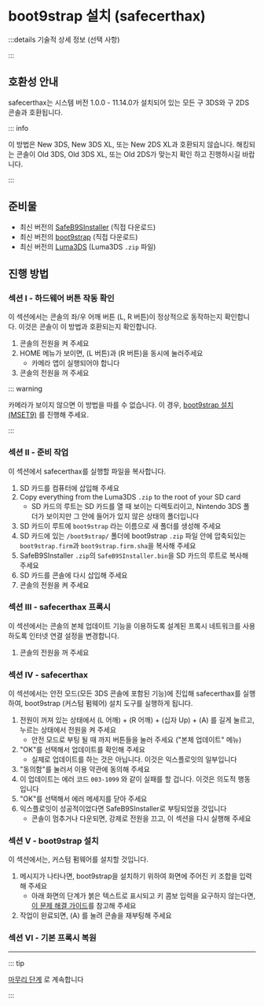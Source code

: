 # boot9strap 설치 (safecerthax)

:::details 기술적 상세 정보 (선택 사항)

:::

## 호환성 안내

safecerthax는 시스템 버전 1.0.0 - 11.14.0가 설치되어 있는 모든 구 3DS와 구 2DS 콘솔과 호환됩니다.

::: info

이 방법은 New 3DS, New 3DS XL, 또는 New 2DS XL과 호환되지 않습니다. 해킹되는 콘솔이 Old 3DS, Old 3DS XL, 또는 Old 2DS가 맞는지 확인 하고 진행하시길 바랍니다.

:::

## 준비물

- 최신 버전의 [SafeB9SInstaller](https://github.com/d0k3/SafeB9SInstaller/releases/download/v0.0.7/SafeB9SInstaller-20170605-122940.zip) (직접 다운로드)
- 최신 버전의 [boot9strap](https://github.com/SciresM/boot9strap/releases/download/1.4/boot9strap-1.4.zip) (직접 다운로드)
- 최신 버전의 [Luma3DS](https://github.com/LumaTeam/Luma3DS/releases/latest) (Luma3DS `.zip` 파일)

## 진행 방법

### 섹션 I - 하드웨어 버튼 작동 확인

이 섹션에서는 콘솔의 좌/우 어깨 버튼 (L, R 버튼)이 정상적으로 동작하는지 확인합니다. 이것은 콘솔이 이 방법과 호환되는지 확인합니다.

1. 콘솔의 전원을 켜 주세요
2. HOME 메뉴가 보이면, (L 버튼)과 (R 버튼)을 동시에 눌러주세요
   - 카메라 앱이 실행되어야 합니다
3. 콘솔의 전원을 꺼 주세요

::: warning

카메라가 보이지 않으면 이 방법을 따를 수 없습니다. 이 경우, [boot9strap 설치 (MSET9)](installing-boot9strap-\(mset9\)) 를 진행해 주세요.

:::

### 섹션 II - 준비 작업

이 섹션에서 safecerthax를 실행할 파일을 복사합니다.

1. SD 카드를 컴퓨터에 삽입해 주세요
2. Copy everything from the Luma3DS `.zip` to the root of your SD card
   - SD 카드의 루트는 SD 카드를 열 때 보이는 디렉토리이고, Nintendo 3DS 폴더가 보이지만 그 안에 들어가 있지 않은 상태의 폴더입니다
3. SD 카드이 루트에 `boot9strap` 라는 이름으로 새 폴더를 생성해 주세요
4. SD 카드에 있는 `/boot9strap/` 폴더에 boot9strap `.zip` 파일 안에 압축되있는 `boot9strap.firm`과 `boot9strap.firm.sha`을 복사해 주세요
5. SafeB9SInstaller `.zip`의 `SafeB9SInstaller.bin`을 SD 카드의 루트로 복사해 주세요
6. SD 카드를 콘솔에 다시 삽입해 주세요
7. 콘솔의 전원을 켜 주세요

### 섹션 III - safecerthax 프록시

이 섹션에서는 콘솔의 본체 업데이트 기능을 이용하도록 설계된 프록시 네트워크를 사용하도록 인터넷 연결 설정을 변경합니다.

<!--@include: ./_include/addproxy.md -->

1. 콘솔의 전원을 꺼 주세요

### 섹션 IV - safecerthax

이 섹션에서는 안전 모드(모든 3DS 콘솔에 포함된 기능)에 진입해 safecerthax를 실행하여, boot9strap (커스텀 펌웨어) 설치 도구를 실행하게 됩니다.

1. 전원이 꺼져 있는 상태에서 (L 어깨) + (R 어깨) + (십자 Up) + (A) 를 길게 눌르고, 누르는 상태에서 전원을 켜 주세요
   - 안전 모드로 부팅 될 때 까지 버튼들을 눌러 주세요 ("본체 업데이트" 메뉴)
2. "OK"를 선택해서 업데이트를 확인해 주세요
   - 실제로 업데이트를 하는 것은 아닙니다. 이것은 익스플로잇의 일부입니다
3. "동의함"를 눌러서 이용 약관에 동의해 주세요
4. 이 업데이트는 에러 코드 `003-1099` 와 같이 실패를 할 겁니다. 이것은 의도적 행동입니다
5. "OK"를 선택해서 에러 메세지를 닫아 주세요
6. 익스플로잇이 성공적이었다면 SafeB9SInstaller로 부팅되었을 것입니다
   - 콘솔이 멈추거나 다운되면, 강제로 전원을 끄고, 이 섹션을 다시 실행해 주세요

### 섹션 V - boot9strap 설치

이 섹션에서는, 커스텀 펌웨어를 설치할 것입니다.

1. 메시지가 나타나면, boot9strap을 설치하기 위하여 화면에 주어진 키 조합을 입력해 주세요
   - 아래 화면의 단계가 붉은 텍스트로 표시되고 키 콤보 입력을 요구하지 않는다면, [이 문제 해결 가이드](troubleshooting#issues-with-safeb9sinstaller)를 참고해 주세요
2. 작업이 완료되면, (A) 를 눌려 콘솔을 재부팅해 주세요

<!--@include: ./_include/configure-luma3ds.md -->

<!--@include: ./_include/luma3ds-installed-note.md -->

### 섹션 VI - 기본 프록시 복원

<!--@include: ./_include/rmproxy.md -->

___

::: tip

[마무리 단계](finalizing-setup) 로 계속합니다

:::
